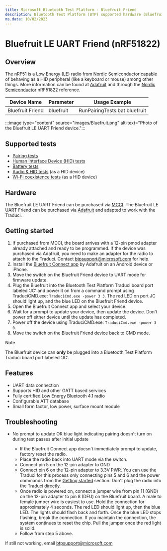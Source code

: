 ```yaml
---
title: Microsoft Bluetooth Test Platform - Bluefruit Friend
description: Bluetooth Test Platform (BTP) supported hardware (Bluefruit Friend).
ms.date: 10/02/2023
---
```


# Bluefruit LE UART Friend (nRF51822)

## Overview

The nRF51 is a Low Energy (LE) radio from Nordic Semiconductor capable of behaving as a HID peripheral (like a keyboard or mouse) among other things. More information can be found at [Adafruit](https://www.adafruit.com/product/2479) and through the [Nordic Semiconductor](https://www.nordicsemi.com/Products/Low-power-short-range-wireless/nRF51822) nRF51822 reference.

| Device Name | Parameter | Usage Example |
| --- | --- | --- |
| Bluefruit Friend | bluefruit | RunPairingTests.bat bluefruit |

:::image type="content" source="images/Bluefruit.png" alt-text="Photo of the Bluefruit LE UART Friend device.":::

## Supported tests

- [Pairing tests](testing-BTP-tests-pairing.md)
- [Human Interface Device (HID) tests](testing-BTP-tests-hid.md)
- [Battery tests](testing-BTP-tests-battery.md)
- [Audio & HID tests](testing-BTP-tests-audio-hid.md) (as a HID device)
- [Wi-Fi coexistence tests](testing-BTP-tests-wifi.md) (as a HID device)

## Hardware

The Bluefruit LE UART Friend can be purchased via [MCCI](https://store.mcci.com/products/bluefruit-radio-sled-for-btp).
The Bluefruit LE UART Friend can be purchased via [Adafruit](https://www.adafruit.com/product/2479) and adapted to work with the Traduci.

## Getting started

1. If purchased from MCCI, the board arrives with a 12-pin pmod adapter already attached and ready to be programmed. If the device was purchased via Adafruit, you need to make an adapter for the radio to attach to the Traduci. Contact btpsupport@microsoft.com for help.
1. Install the [Bluefruit Connect app](https://learn.adafruit.com/bluefruit-le-connect) by Adafruit on an Android device or iPhone.
1. Move the switch on the Bluefruit Friend device to UART mode for firmware update.
1. Plug the Bluefruit into the Bluetooth Test Platform Traduci board port labeled 'JC' and power it on from a command prompt using TraduciCMD.exe: `TraduciCmd.exe -power 3 3`. The red LED on port JC should light up, and the blue LED on the Bluefruit Friend device.
1. Open the Bluefruit Connect app and select your device.
1. Wait for a prompt to update your device, then update the device. Don't power off either device until the update has completed.
1. Power off the device using TraduciCMD.exe: `TraduciCmd.exe -power 3 0`.
1. Move the switch on the Bluefruit Friend device back to CMD mode.

> [!NOTE]
> The Bluefruit device can **only** be plugged into a Bluetooth Test Platform Traduci board port labeled 'JC'.

## Features

- UART data connection
- Supports HID and other GATT based services
- Fully certified Low Energy Bluetooth 4.1 radio
- Configurable ATT database
- Small form factor, low power, surface mount module

## Troubleshooting

- No prompt to update OR blue light indicating pairing doesn't turn on during test passes after initial update

  - If the Bluefruit Connect app doesn't immediately prompt to update, factory reset the radio.
  - Place the radio back into UART mode via the switch.
  - Connect pin 5 on the 12-pin adapter to GND
  - Connect pin 6 on the 12-pin adapter to 3.3V PWR. You can use the Traduci for this process only connecting pins 5 and 6 and the power commands from the [Getting started](#getting-started) section. Don't plug the radio into the Traduci directly.
  - Once radio is powered on, connect a jumper wire from pin 11 (GND) on the 12-pin adapter to pin 8 (DFU) on the Bluefruit board. A male to female jumper wire is easiest to use. Hold the connection for approximately 4 seconds. The red LED should light up, then the blue LED. The lights should flash back and forth. Once the blue LED stops flashing, break the connection. If you maintain the connection, the system continues to reset the chip. Pull the jumper once the red light is solid.
  - Follow from step 5 above.

If still not working, email btpsupport@microsoft.com
